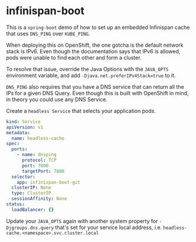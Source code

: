 # infinispan-boot
This is a `spring-boot` demo of how to set up an embedded Infinispan cache that uses `DNS_PING` over `KUBE_PING`.

When deploying this on OpenShift, the one gotcha is the default network stack is IPv6.  Even though the documentation says that IPv6 is allowed, pods were unable to find each other and form a cluster.

To resolve that issue, override the Java Options with the `JAVA_OPTS` environment variable, and add `-Djava.net.preferIPv4Stack=true` to it.

`DNS_PING` also requires that you have a DNS service that can return all the IPs for a given DNS Query.  Even though this is built with OpenShift in mind, in theory you could use any DNS Service.  

Create a `headless Service` that selects your application pods.

```yaml
kind: Service
apiVersion: v1
metadata:
  name: headless-cache
spec:
  ports:
    - name: dnsping
      protocol: TCP
      port: 7800
      targetPort: 7800
  selector:
    app: infinispan-boot-git
  clusterIP: None
  type: ClusterIP
  sessionAffinity: None
status:
  loadBalancer: {}
```

Update your `JAVA_OPTS` again with another system property for `-Djgroups.dns.query` that's set for your service local address, i.e. `headless-cache.<namespace>.svc.cluster.local`